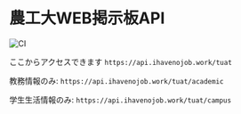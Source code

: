 # 農工大WEB掲示板API

![CI](https://github.com/pineapplehunter/tuat-feed-api/workflows/CI/badge.svg)

ここからアクセスできます `https://api.ihavenojob.work/tuat`

教務情報のみ: `https://api.ihavenojob.work/tuat/academic`

学生生活情報のみ: `https://api.ihavenojob.work/tuat/campus`
